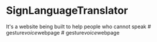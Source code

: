 # SignLanguageTranslator
It's a website being built to help people who cannot speak
#   g e s t u r e _ v o i c e _ w e b p a g e  
 #   g e s t u r e _ v o i c e _ w e b p a g e  
 